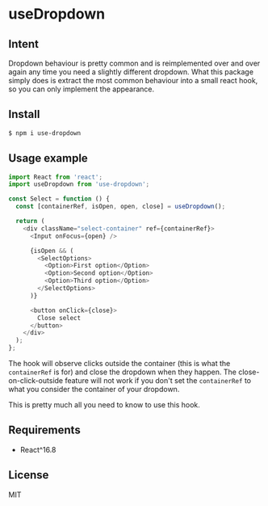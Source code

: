 # useDropdown

## Intent

Dropdown behaviour is pretty common and is reimplemented over and over again any time you need a slightly different dropdown. What this package simply does is extract the most common behaviour into a small react hook, so you can only implement the appearance.

## Install

```bash
$ npm i use-dropdown
```

## Usage example

```javascript
import React from 'react';
import useDropdown from 'use-dropdown';

const Select = function () {
  const [containerRef, isOpen, open, close] = useDropdown();

  return (
    <div className="select-container" ref={containerRef}>
      <Input onFocus={open} />

      {isOpen && (
        <SelectOptions>
          <Option>First option</Option>
          <Option>Second option</Option>
          <Option>Third option</Option>
        </SelectOptions>
      )}

      <button onClick={close}>
        Close select
      </button>
    </div>
  );
};
```

The hook will observe clicks outside the container (this is what the `containerRef` is for) and close the dropdown when they happen.
The close-on-click-outside feature will not work if you don't set the `containerRef` to what you consider the container of your dropdown.

This is pretty much all you need to know to use this hook.

## Requirements
- React^16.8

## License
MIT